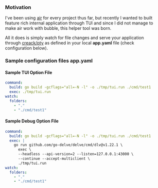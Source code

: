 ### Motivation
I've been using [air](https://github.com/cosmtrek/air) for every project thus far, but recently I wanted to built feature rich internal application through TUI and since I did not manage to make air work with bubble, this helper tool was born. 

All it does is simply watch for file changes and serve your application through [creack/pty](https://github.com/creack/pty) as defined in your local **app.yaml** file (check configuration below).

### Sample configuration files app.yaml

#### Sample TUI Option File
``` yaml
command:
  build: go build -gcflags="all=-N -l" -o ./tmp/tui.run ./cmd/test1
  exec: ./tmp/tui.run
watch:
  folders:
    - "."
    - "./cmd/test1"
```

#### Sample Debug Option File

``` yaml
command:
  build: go build -gcflags="all=-N -l" -o ./tmp/tui.run ./cmd/test1
  exec: |
    go run github.com/go-delve/delve/cmd/dlv@v1.22.1 \
      exec \
      --headless --api-version=2 --listen=127.0.0.1:43000 \
      --continue --accept-multiclient \
      ./tmp/tui.run
watch:
  folders:
    - "."
    - "./cmd/test1"
```
